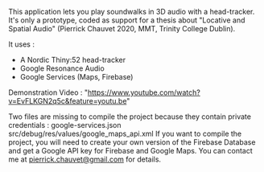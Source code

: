 This application lets you play soundwalks in 3D audio with a head-tracker.
It's only a prototype, coded as support for a thesis about "Locative and Spatial Audio" (Pierrick Chauvet 2020, MMT, Trinity College Dublin).

It uses :
- A Nordic Thiny:52 head-tracker
- Google Resonance Audio
- Google Services (Maps, Firebase)

Demonstration Video : "https://www.youtube.com/watch?v=EvFLKGN2q5c&feature=youtu.be"

Two files are missing to compile the project because they contain private credentials :
    google-services.json
    src/debug/res/values/google_maps_api.xml
If you want to compile the project, you will need to create your own version of the Firebase Database and get a Google API key for Firebase and Google Maps.
You can contact me at pierrick.chauvet@gmail.com for details.